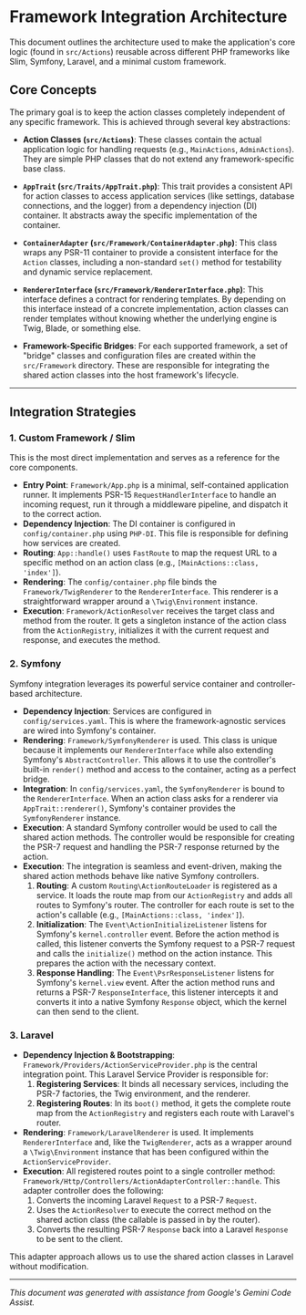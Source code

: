 # Framework Integration Architecture

This document outlines the architecture used to make the application's core logic (found in `src/Actions`) reusable across different PHP frameworks like Slim, Symfony, Laravel, and a minimal custom framework.

## Core Concepts

The primary goal is to keep the action classes completely independent of any specific framework. This is achieved through several key abstractions:

- **Action Classes (`src/Actions`)**: These classes contain the actual application logic for handling requests (e.g., `MainActions`, `AdminActions`). They are simple PHP classes that do not extend any framework-specific base class.

- **`AppTrait` (`src/Traits/AppTrait.php`)**: This trait provides a consistent API for action classes to access application services (like settings, database connections, and the logger) from a dependency injection (DI) container. It abstracts away the specific implementation of the container.

- **`ContainerAdapter` (`src/Framework/ContainerAdapter.php`)**: This class wraps any PSR-11 container to provide a consistent interface for the `Action` classes, including a non-standard `set()` method for testability and dynamic service replacement.

- **`RendererInterface` (`src/Framework/RendererInterface.php`)**: This interface defines a contract for rendering templates. By depending on this interface instead of a concrete implementation, action classes can render templates without knowing whether the underlying engine is Twig, Blade, or something else.

- **Framework-Specific Bridges**: For each supported framework, a set of "bridge" classes and configuration files are created within the `src/Framework` directory. These are responsible for integrating the shared action classes into the host framework's lifecycle.

---

## Integration Strategies

### 1. Custom Framework / Slim

This is the most direct implementation and serves as a reference for the core components.

- **Entry Point**: `Framework/App.php` is a minimal, self-contained application runner. It implements PSR-15 `RequestHandlerInterface` to handle an incoming request, run it through a middleware pipeline, and dispatch it to the correct action.
- **Dependency Injection**: The DI container is configured in `config/container.php` using `PHP-DI`. This file is responsible for defining how services are created.
- **Routing**: `App::handle()` uses `FastRoute` to map the request URL to a specific method on an action class (e.g., `[MainActions::class, 'index']`).
- **Rendering**: The `config/container.php` file binds the `Framework/TwigRenderer` to the `RendererInterface`. This renderer is a straightforward wrapper around a `\Twig\Environment` instance.
- **Execution**: `Framework/ActionResolver` receives the target class and method from the router. It gets a singleton instance of the action class from the `ActionRegistry`, initializes it with the current request and response, and executes the method.

### 2. Symfony

Symfony integration leverages its powerful service container and controller-based architecture.

- **Dependency Injection**: Services are configured in `config/services.yaml`. This is where the framework-agnostic services are wired into Symfony's container.
- **Rendering**: `Framework/SymfonyRenderer` is used. This class is unique because it implements our `RendererInterface` while also extending Symfony's `AbstractController`. This allows it to use the controller's built-in `render()` method and access to the container, acting as a perfect bridge.
- **Integration**: In `config/services.yaml`, the `SymfonyRenderer` is bound to the `RendererInterface`. When an action class asks for a renderer via `AppTrait::renderer()`, Symfony's container provides the `SymfonyRenderer` instance.
- **Execution**: A standard Symfony controller would be used to call the shared action methods. The controller would be responsible for creating the PSR-7 request and handling the PSR-7 response returned by the action.
- **Execution**: The integration is seamless and event-driven, making the shared action methods behave like native Symfony controllers.
    1.  **Routing**: A custom `Routing\ActionRouteLoader` is registered as a service. It loads the route map from our `ActionRegistry` and adds all routes to Symfony's router. The controller for each route is set to the action's callable (e.g., `[MainActions::class, 'index']`).
    2.  **Initialization**: The `Event\ActionInitializeListener` listens for Symfony's `kernel.controller` event. Before the action method is called, this listener converts the Symfony request to a PSR-7 request and calls the `initialize()` method on the action instance. This prepares the action with the necessary context.
    3.  **Response Handling**: The `Event\PsrResponseListener` listens for Symfony's `kernel.view` event. After the action method runs and returns a PSR-7 `ResponseInterface`, this listener intercepts it and converts it into a native Symfony `Response` object, which the kernel can then send to the client.

### 3. Laravel

- **Dependency Injection & Bootstrapping**: `Framework/Providers/ActionServiceProvider.php` is the central integration point. This Laravel Service Provider is responsible for:
    1.  **Registering Services**: It binds all necessary services, including the PSR-7 factories, the Twig environment, and the renderer.
    2.  **Registering Routes**: In its `boot()` method, it gets the complete route map from the `ActionRegistry` and registers each route with Laravel's router.
- **Rendering**: `Framework/LaravelRenderer` is used. It implements `RendererInterface` and, like the `TwigRenderer`, acts as a wrapper around a `\Twig\Environment` instance that has been configured within the `ActionServiceProvider`.
- **Execution**: All registered routes point to a single controller method: `Framework/Http/Controllers/ActionAdapterController::handle`. This adapter controller does the following:
    1.  Converts the incoming Laravel `Request` to a PSR-7 `Request`.
    2.  Uses the `ActionResolver` to execute the correct method on the shared action class (the callable is passed in by the router).
    3.  Converts the resulting PSR-7 `Response` back into a Laravel `Response` to be sent to the client.

This adapter approach allows us to use the shared action classes in Laravel without modification.

---

*This document was generated with assistance from Google's Gemini Code Assist.*